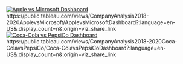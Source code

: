 <div class='tableauPlaceholder' id='viz1676823841983' style='position: relative'><noscript><a href='#'><img alt='Apple vs Microsoft Dashboard ' src='https:&#47;&#47;public.tableau.com&#47;static&#47;images&#47;Co&#47;CompanyAnalysis2018-2020ApplevsMicrosoft&#47;ApplevsMicrosoftDashboard&#47;1_rss.png' style='border: none' /></a></noscript><object class='tableauViz'  style='display:none;'><param name='host_url' value='https%3A%2F%2Fpublic.tableau.com%2F' /> <param name='embed_code_version' value='3' /> <param name='site_root' value='' /><param name='name' value='CompanyAnalysis2018-2020ApplevsMicrosoft&#47;ApplevsMicrosoftDashboard' /><param name='tabs' value='no' /><param name='toolbar' value='yes' /><param name='static_image' value='https:&#47;&#47;public.tableau.com&#47;static&#47;images&#47;Co&#47;CompanyAnalysis2018-2020ApplevsMicrosoft&#47;ApplevsMicrosoftDashboard&#47;1.png' /> <param name='animate_transition' value='yes' /><param name='display_static_image' value='yes' /><param name='display_spinner' value='yes' /><param name='display_overlay' value='yes' /><param name='display_count' value='yes' /><param name='language' value='en-US' /></object></div> 
https://public.tableau.com/views/CompanyAnalysis2018-2020ApplevsMicrosoft/ApplevsMicrosoftDashboard?:language=en-US&:display_count=n&:origin=viz_share_link


<div class='tableauPlaceholder' id='viz1676823877879' style='position: relative'><noscript><a href='#'><img alt='Coca-Cola vs PepsiCo Dashboard ' src='https:&#47;&#47;public.tableau.com&#47;static&#47;images&#47;Co&#47;CompanyAnalysis2018-2020Coca-ColavsPepsiCo&#47;Coca-ColavsPepsiCoDashboard&#47;1_rss.png' style='border: none' /></a></noscript><object class='tableauViz'  style='display:none;'><param name='host_url' value='https%3A%2F%2Fpublic.tableau.com%2F' /> <param name='embed_code_version' value='3' /> <param name='site_root' value='' /><param name='name' value='CompanyAnalysis2018-2020Coca-ColavsPepsiCo&#47;Coca-ColavsPepsiCoDashboard' /><param name='tabs' value='no' /><param name='toolbar' value='yes' /><param name='static_image' value='https:&#47;&#47;public.tableau.com&#47;static&#47;images&#47;Co&#47;CompanyAnalysis2018-2020Coca-ColavsPepsiCo&#47;Coca-ColavsPepsiCoDashboard&#47;1.png' /> <param name='animate_transition' value='yes' /><param name='display_static_image' value='yes' /><param name='display_spinner' value='yes' /><param name='display_overlay' value='yes' /><param name='display_count' value='yes' /><param name='language' value='en-US' /></object></div>
https://public.tableau.com/views/CompanyAnalysis2018-2020Coca-ColavsPepsiCo/Coca-ColavsPepsiCoDashboard?:language=en-US&:display_count=n&:origin=viz_share_link
